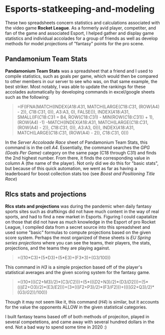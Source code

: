 # Esports-statkeeping-and-modeling

These two spreadsheets concern statistics and calculations associated with the video game **Rocket League**. 
As a formerly avid player, competiter, and fan of the game and associated Esport, I helped gather and display game statistics and individual accolades for a group of friends as well as develop methods for model projections of "fantasy" points for the pro scene.

## Pandamonium Team Stats
**Pandamonium Team Stats** was a spreadsheet that a friend and I used to compile statistics, such as goals per game, which would then be compared to other members in our server to see who was, on that same example, the best striker. Most notably, I was able to update the rankings for these accolades automatically by developing commands in excel/google sheets such as the following:
> =IF(IFNA(MATCH(INDEX($A$18:$A$31, MATCH(LARGE($C$18:$C$31, (ROW(A4) - 2)), $C$18:$C$31, 0)), $A$3:A3, 0), FALSE()), INDEX($A$18:$A$31, SMALL(IF($C$18:$C$31 = B4, ROW($C$18:$C$31) - MIN(ROW($C$18:$C$31)) + 1), (ROW(A4) -1) -MATCH(INDEX($A$18:$A$31, MATCH(LARGE($C$18:$C$31, (ROW(A4) - 2)), $C$18:$C$31, 0)), $A$3:A3, 0))), INDEX($A$18:$A$31, MATCH(LARGE($C$18:$C$31, (ROW(A4) - 2)), $C$18:$C$31, 0)))

In the *Server Accoloade Race* sheet of Pandamonium Team Stats, this command is in the cell *A4*. Essentially, the command searches the *GPG (Goals Per Game)* category on the same page (C18 through C31) and finds the 2nd highest number. From there, it finds the corresponding value in column A (the name of the player). Not only did we do this for "basic stats", but because of this quick automation, we went as far as having a leaderboard for boost collection stats too (see *Boost and Positioning Title Race*)

## Rlcs stats and projections
**Rlcs stats and projections** was during the pandemic when daily fantasy sports sites such as draftkings did not have much content in the way of real sports, and had to find a new market in Esports. Figuring I could capatalize on those that did not have as much knowledge in the Esport of pro Rocket League, I compiled data from a secret source into this spreadsheet and used some "basic" formulas to compute projections based on the given score system. Perhaps the most organized of these sheets is *EU Spring series projections* where you can see the teams, their players, the stats, projections, and the teams they are playing against. 
> =((10\*C3)+(5\*D3)+(5\*E3)+(F3\*3)+(G3/100))

This command in *H3* is a simple projection based off of the player's statistical averages and the given scoring system for the fantasy game.
> =((10\*((($C$2+M3)/2)\*(C3/$C$2)))+(5\*((($D$2+N3)/2)\*(D3/$D$2)))+(5\*((($E$2+O3)/2)\*(E3/$E$2)))+(3\*((($F$2+P3)/2)\*(F3/$F$2)))+(((($G$2+Q3)/2)\*(G3/$G$2))/100))

Though it may not seem like it, this command (*H4*) is similar, but it accounts for the value the opponents ALLOW in the given statistical categories.

I built fantasy teams based off of both methods of projeciton, played in several competetions, and came away with several hundred dollars in the end. Not a bad way to spend some time in 2020 :)
